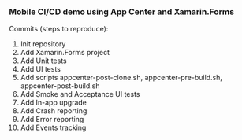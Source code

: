 ### Mobile CI/CD demo using App Center and Xamarin.Forms ###

Commits (steps to reproduce):  
1. Init repository  
2. Add Xamarin.Forms project  
3. Add Unit tests  
4. Add UI tests  
5. Add scripts appcenter-post-clone.sh, appcenter-pre-build.sh, appcenter-post-build.sh  
6. Add Smoke and Acceptance UI tests  
7. Add In-app upgrade  
8. Add Crash reporting  
9. Add Error reporting  
10. Add Events tracking  
